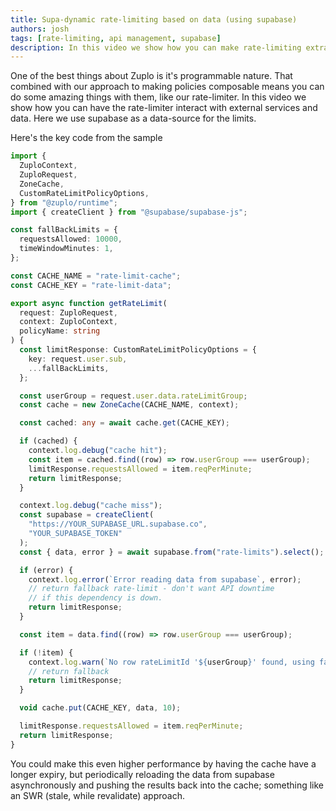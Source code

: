 ```yaml
---
title: Supa-dynamic rate-limiting based on data (using supabase)
authors: josh
tags: [rate-limiting, api management, supabase]
description: In this video we show how you can make rate-limiting extraordinarily dynamic by having the rate-limiter interact with external services like Supabase, Xata etc.
---
```


One of the best things about Zuplo is it's programmable nature. That combined with our approach to making policies composable means you can do some amazing things with them, like our rate-limiter. In this video we show how you can have the rate-limiter interact with external services and data. Here we use supabase as a data-source for the limits.

<YouTubeVideo url="https://www.youtube-nocookie.com/embed/zFpfHGB7u6g" />

Here's the key code from the sample

```ts
import {
  ZuploContext,
  ZuploRequest,
  ZoneCache,
  CustomRateLimitPolicyOptions,
} from "@zuplo/runtime";
import { createClient } from "@supabase/supabase-js";

const fallBackLimits = {
  requestsAllowed: 10000,
  timeWindowMinutes: 1,
};

const CACHE_NAME = "rate-limit-cache";
const CACHE_KEY = "rate-limit-data";

export async function getRateLimit(
  request: ZuploRequest,
  context: ZuploContext,
  policyName: string
) {
  const limitResponse: CustomRateLimitPolicyOptions = {
    key: request.user.sub,
    ...fallBackLimits,
  };

  const userGroup = request.user.data.rateLimitGroup;
  const cache = new ZoneCache(CACHE_NAME, context);

  const cached: any = await cache.get(CACHE_KEY);

  if (cached) {
    context.log.debug("cache hit");
    const item = cached.find((row) => row.userGroup === userGroup);
    limitResponse.requestsAllowed = item.reqPerMinute;
    return limitResponse;
  }

  context.log.debug("cache miss");
  const supabase = createClient(
    "https://YOUR_SUPABASE_URL.supabase.co",
    "YOUR_SUPABASE_TOKEN"
  );
  const { data, error } = await supabase.from("rate-limits").select();

  if (error) {
    context.log.error(`Error reading data from supabase`, error);
    // return fallback rate-limit - don't want API downtime
    // if this dependency is down.
    return limitResponse;
  }

  const item = data.find((row) => row.userGroup === userGroup);

  if (!item) {
    context.log.warn(`No row rateLimitId '${userGroup}' found, using fallback`);
    // return fallback
    return limitResponse;
  }

  void cache.put(CACHE_KEY, data, 10);

  limitResponse.requestsAllowed = item.reqPerMinute;
  return limitResponse;
}
```

You could make this even higher performance by having the cache have a longer expiry, but periodically reloading the data from supabase asynchronously and pushing the results back into the cache; something like an SWR (stale, while revalidate) approach.

